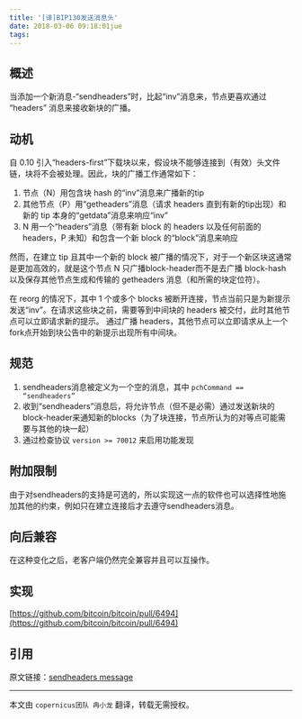 ```yaml
---
title: '[译]BIP130发送消息头'
date: 2018-03-06 09:18:01jue
tags:
---
```


## 概述

当添加一个新消息-“sendheaders”时，比起“inv”消息来，节点更喜欢通过 “headers” 消息来接收新块的广播。

## 动机

自 0.10 引入“headers-first”下载块以来，假设块不能够连接到（有效）头文件链，块将不会被处理。因此，块的广播工作通常如下：

1. 节点（N）用包含块 hash 的“inv”消息来广播新的tip
2. 其他节点（P）用“getheaders”消息（请求 headers 直到有新的tip出现）和新的 tip 本身的“getdata”消息来响应“inv”
3. N 用一个“headers”消息（带有新 block 的 headers 以及任何前面的 headers，P 未知）和包含一个新 block 的“block”消息来响应

然而，在建立 tip 且其中一个新的 block 被广播的情况下，对于一个新区块这通常是更加高效的，就是这个节点 N 只广播block-header而不是去广播 block-hash 以及保存其他节点生成和传输的 getheaders 消息（和所需的块定位符）。

在 reorg 的情况下，其中 1 个或多个 blocks 被断开连接，节点当前只是为新提示发送“inv”。在请求这些块之前，需要等到中间块的 headers 被交付，此时其他节点可以立即请求新的提示。 通过广播 headers，其他节点可以立即请求从上一个fork点开始到块公告中的新提示出现所有中间块。

## 规范

1. sendheaders消息被定义为一个空的消息，其中 `pchCommand == “sendheaders”`
2. 收到“sendheaders”消息后，将允许节点（但不是必需）通过发送新块的block-header来通知新的blocks（为了块连接，节点所认为的对等点可能需要与其他的块一起）
3. 通过检查协议 `version >= 70012` 来启用功能发现

## 附加限制

由于对sendheaders的支持是可选的，所以实现这一点的软件也可以选择性地施加其他的约束，例如只在建立连接后才去遵守sendheaders消息。

## 向后兼容

在这种变化之后，老客户端仍然完全兼容并且可以互操作。

## 实现

[https://github.com/bitcoin/bitcoin/pull/6494](https://github.com/bitcoin/bitcoin/pull/6494)

## 引用

原文链接：[sendheaders message](https://github.com/bitcoin/bips/blob/master/bip-0130.mediawiki)

***

本文由 `copernicus团队 冉小龙` 翻译，转载无需授权。
